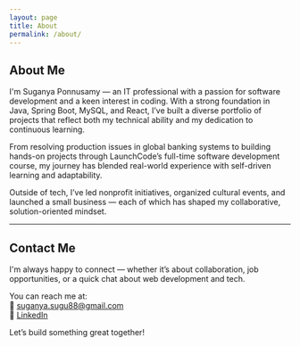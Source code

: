 ```yaml
---
layout: page
title: About
permalink: /about/
---
```


## About Me

I'm Suganya Ponnusamy — an IT professional with a passion for software development and a keen interest in coding. With a strong foundation in Java, Spring Boot, MySQL, and React, I’ve built a diverse portfolio of projects that reflect both my technical ability and my dedication to continuous learning.

From resolving production issues in global banking systems to building hands-on projects through LaunchCode’s full-time software development course, my journey has blended real-world experience with self-driven learning and adaptability.

Outside of tech, I’ve led nonprofit initiatives, organized cultural events, and launched a small business — each of which has shaped my collaborative, solution-oriented mindset.

---

## Contact Me

I'm always happy to connect — whether it’s about collaboration, job opportunities, or a quick chat about web development and tech.

You can reach me at:  
📧 [suganya.sugu88@gmail.com](mailto:suganya.sugu88@gmail.com)  
🔗 [LinkedIn](https://www.linkedin.com/in/suganyaponnusamy/)

Let’s build something great together!


<!--
This is the base Jekyll theme. You can find out more info about customizing your Jekyll theme, as well as basic Jekyll usage documentation at [jekyllrb.com](https://jekyllrb.com/)

You can find the source code for Minima at GitHub:
[jekyll][jekyll-organization] /
[minima](https://github.com/jekyll/minima)

You can find the source code for Jekyll at GitHub:
[jekyll][jekyll-organization] /
[jekyll](https://github.com/jekyll/jekyll)


[jekyll-organization]: https://github.com/jekyll
-->